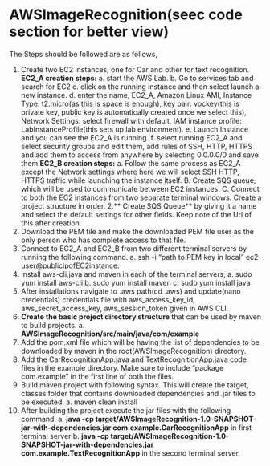 # AWSImageRecognition(seec code section for better view)
The Steps should be followed are as follows,
1. Create two EC2 instances, one for Car and other for text recognition.
**EC2_A creation steps:**
        a. start the AWS Lab.
        b. Go to services tab and search for EC2
        c. click on the running instance and then select launch a new instance.
        d. enter the name, EC2_A, Amazon Linux AMI, Instance Type: t2.micro(as this is
        space is enough), key pair: vockey(this is private key, public key is automatically
        created once we select this), Network Settings: select firewall with default, IAM
        instance profile: LabInstanceProfile(this sets up lab environment).
        e. Launch Instance and you can see the EC2_A is running.
        f. select running EC2_A and select security groups and edit them, add rules of
        SSH, HTTP, HTTPS and add them to access from anywhere by selecting
        0.0.0.0/0 and save them
**EC2_B creation steps:**
        a. Follow the same process as EC2_A except the Network settings where here
        we will select SSH HTTP, HTTPS traffic while launching the instance itself.
        B. Create SQS queue, which will be used to communicate between EC2
        instances.
        C. Connect to both the EC2 instances from two separate terminal windows. Create a project structure in order.
2.** Create SQS Queue** by giving it a name and select the default settings for other fields. Keep note of the Url of this after creation.
3. Download the PEM file and make the downloaded PEM file user as the only person who has complete access to that file.
4. Connect to EC2_A and EC2_B from two different terminal servers by running the following command.
        a. ssh -i “path to PEM key in local” ec2-user@publicipofEC2instance.
5. Install aws-cli,java and maven in each of the terminal servers,
        a. sudo yum install aws-cli
        b. sudo yum install maven
        c. sudo yum install java
6. After installations navigate to .aws path(cd .aws) and update(nano credentials) credentials file with aws_access_key_id, aws_secret_access_key, aws_session_token given in AWS CLI.
7. **Create the basic project directory structure** that can be used by maven to build projects.
        a. **AWSImageRecognition/src/main/java/com/example**
8. Add the pom.xml file which will be having the list of dependencies to be downloaded by maven in the root(AWSImageRecognition) directory.
9. Add the CarRecognitionApp.java and TextRecognitionApp.java code files in the example directory. Make sure to include “package com.example” in the first line of both the files.
10. Build maven project with following syntax. This will create the target, classes folder that contains downloaded dependencies and .jar files to be executed.
        a. maven clean install
11. After building the project execute the jar files with the following command.
        a. **java -cp target/AWSImageRecognition-1.0-SNAPSHOT-jar-with-dependencies.jar com.example.CarRecognitionApp** in first terminal server
        b. **java -cp target/AWSImageRecognition-1.0-SNAPSHOT-jar-with-dependencies.jar com.example.TextRecognitionApp** in the second terminal server.
